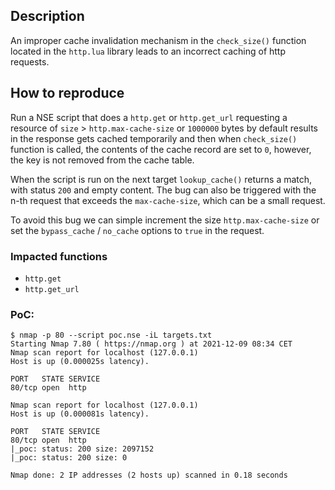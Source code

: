 ## Description
An improper cache invalidation mechanism in the `check_size()` function located in the `http.lua` library leads to an incorrect caching of http requests.

## How to reproduce
Run a NSE script that does a `http.get` or `http.get_url` requesting a resource of `size` > `http.max-cache-size` or `1000000` bytes by default results in the response gets cached temporarily and then when `check_size()` function is called, the contents of the cache record are set to `0`, however, the key is not removed from the cache table. 

When the script is run on the next target `lookup_cache()` returns a match, with status `200` and empty content.
The bug can also be triggered with the n-th request that exceeds the `max-cache-size`, which can be a small request.

To avoid this bug we can simple increment the size `http.max-cache-size` or set the `bypass_cache` / `no_cache` options to `true` in the request.


### Impacted functions
* `http.get` 
* `http.get_url`

### PoC:
```
$ nmap -p 80 --script poc.nse -iL targets.txt
Starting Nmap 7.80 ( https://nmap.org ) at 2021-12-09 08:34 CET
Nmap scan report for localhost (127.0.0.1)
Host is up (0.000025s latency).

PORT   STATE SERVICE
80/tcp open  http

Nmap scan report for localhost (127.0.0.1)
Host is up (0.000081s latency).

PORT   STATE SERVICE
80/tcp open  http
|_poc: status: 200 size: 2097152
|_poc: status: 200 size: 0

Nmap done: 2 IP addresses (2 hosts up) scanned in 0.18 seconds
```
